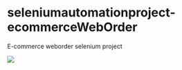 # seleniumautomationproject-ecommerceWebOrder
E-commerce weborder selenium project

![](test-output/screenshots/webOrder.jpeg)
